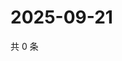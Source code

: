 # 2025-09-21

共 0 条

<!-- BEGIN ZHIHUQUESTIONS -->
<!-- 最后更新时间 Sun Sep 21 2025 20:19:07 GMT+0800 (China Standard Time) -->

<!-- END ZHIHUQUESTIONS -->
